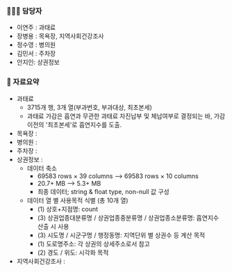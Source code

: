 ### 🧑‍🤝‍🧑 담당자
 - 이연주 : 과태료
 - 장병용 : 목욕장, 지역사회건강조사
 - 정수영 : 병의원
 - 김민서 : 주차장
 - 안지인: 상권정보

### 📌 자료요약
- 과태료
  - 3715개 행, 3개 열(부과번호, 부과대상, 최초본세)
  - 과태료 가감은 흡연과 무관한 과태료 자진납부 및 체납여부로 결정되는 바, 가감 이전의 '최초본세'로 흡연지수를 도출. 
- 목욕장 :
- 병의원 :
- 주차장 :
- 상권정보 :
  + 데이터 축소
    * 69583 rows × 39 columns --> 69583 rows × 10 columns
    * 20.7+ MB --> 5.3+ MB
    * 최종 데이터; string & float type, non-null 값 구성
  + 데이터 열 별 사용목적 식별 (총 10개 열)
    * (1) 상호+지점명: count
    * (3) 상권업종대분류명 / 상권업종중분류명 / 상권업종소분류명: 흡연지수 산출 시 사용
    * (3) 시도명 / 시군구명 / 행정동명: 지역단위 별 상권수 등 계산 목적
    * (1) 도로명주소: 각 상권의 상세주소로서 참고
    * (2) 경도 / 위도: 시각화 목적
- 지역사회건강조사 :
